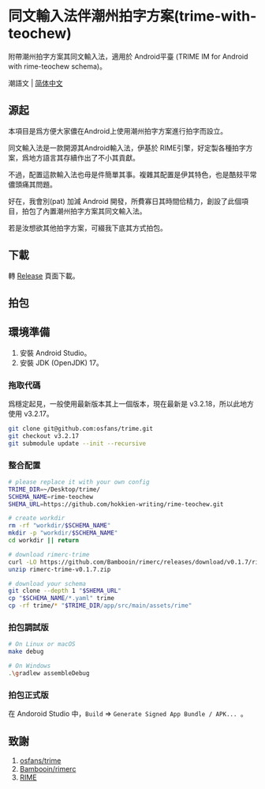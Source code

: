 # 同文輸入法伴潮州拍字方案(trime-with-teochew)

附帶潮州拍字方案其同文輸入法，適用於 Android平臺 (TRIME IM for Android with rime-teochew schema)。

潮語文 | [简体中文](README_sc.md)

## 源起

本項目是爲方便大家儂在Android上使用潮州拍字方案進行拍字而設立。

同文輸入法是一款開源其Android輸入法，伊基於 RIME引擎，好定製各種拍字方案，爲地方語言其存續作出了不小其貢獻。

不過，配置這款輸入法也毋是件簡單其事。複雜其配置是伊其特色，也是酷㩼平常儂頭痛其問題。

好在，我會別(pat) 加減 Android 開發，所費寡日其時間佮精力，創設了此個項目，拍包了內置潮州拍字方案其同文輸入法。

若是汝想欲其他拍字方案，可綴我下底其方式拍包。

## 下載

轉 [Release](https://github.com/hokkien-writing/trime-with-teochew/releases) 頁面下載。

## 拍包

## 環境準備

1. 安裝 Android Studio。
2. 安裝 JDK (OpenJDK) 17。

### 拖取代碼

爲穩定起見，一般使用最新版本其上一個版本，現在最新是 v3.2.18，所以此地方使用 v3.2.17。

```bash
git clone git@github.com:osfans/trime.git
git checkout v3.2.17
git submodule update --init --recursive
```

### 整合配置

```bash
# please replace it with your own config
TRIME_DIR=~/Desktop/trime/
SCHEMA_NAME=rime-teochew
SHEMA_URL=https://github.com/hokkien-writing/rime-teochew.git

# create workdir
rm -rf "workdir/$SCHEMA_NAME"
mkdir -p "workdir/$SCHEMA_NAME"
cd workdir || return

# download rimerc-trime
curl -LO https://github.com/Bambooin/rimerc/releases/download/v0.1.7/rimerc-trime-v0.1.7.zip
unzip rimerc-trime-v0.1.7.zip

# download your schema
git clone --depth 1 "$SHEMA_URL"
cp "$SCHEMA_NAME/*.yaml" trime
cp -rf trime/* "$TRIME_DIR/app/src/main/assets/rime"
```

### 拍包調試版

```bash
# On Linux or macOS
make debug

# On Windows
.\gradlew assembleDebug
```

### 拍包正式版

在 Andoroid Studio 中，`Build` => `Generate Signed App Bundle / APK... `。

## 致謝

1. [osfans/trime](https://github.com/osfans/trime)
2. [Bambooin/rimerc](https://github.com/Bambooin/rimerc)
3. [RIME](https://rime.im/)
